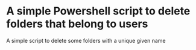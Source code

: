# A simple Powershell script to delete folders that belong to users
A simple script to delete some folders with a unique given name
